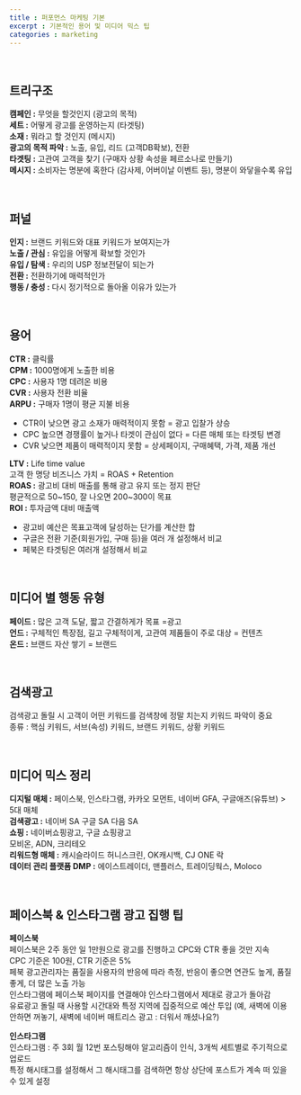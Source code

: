 ```yaml
---
title : 퍼포먼스 마케팅 기본
excerpt : 기본적인 용어 및 미디어 믹스 팁
categories : marketing
---
```


<br>

## 트리구조
**캠페인 :** 무엇을 할것인지 (광고의 목적)  
**세트 :** 어떻게 광고를 운영하는지 (타겟팅)  
**소재 :** 뭐라고 할 것인지 (메시지)  
**광고의 목적 파악 :** 노출, 유입, 리드 (고객DB확보), 전환  
**타겟팅 :** 고관여 고객을 찾기 (구매자 상황 속성을 페르소나로 만들기)  
**메시지 :** 소비자는 명분에 혹한다 (감사제, 어버이날 이벤트 등), 명분이 와닿을수록 유입  

<br>

## 퍼널
**인지 :** 브랜드 키워드와 대표 키워드가 보여지는가  
**노출 / 관심 :** 유입을 어떻게 확보할 것인가  
**유입 / 탐색 :** 우리의 USP 정보전달이 되는가  
**전환 :** 전환하기에 매력적인가  
**행동 / 충성 :** 다시 정기적으로 돌아올 이유가 있는가  

<br>

## 용어
**CTR :** 클릭률  
**CPM :** 1000명에게 노출한 비용  
**CPC :** 사용자 1명 데려온 비용  
**CVR :** 사용자 전환 비율  
**ARPU :** 구매자 1명이 평균 지불 비용  
- CTR이 낮으면 광고 소재가 매력적이지 못함 = 광고 입찰가 상승  
- CPC 높으면 경쟁률이 높거나 타겟이 관심이 없다 = 다른 매체 또는 타겟팅 변경  
- CVR 낮으면 제품이 매력적이지 못함 = 상세페이지, 구매혜택, 가격, 제품 개선  

**LTV :** Life time value  
고객 한 명당 비즈니스 가치 = ROAS + Retention  
**ROAS :** 광고비 대비 매출를 통해 광고 유지 또는 정지 판단  
평균적으로 50~150, 잘 나오면 200~300이 목표  
**ROI :** 투자금액 대비 매출액  
- 광고비 예산은 목표고객에 달성하는 단가를 계산한 합  
- 구글은 전환 기준(회원가입, 구매 등)을 여러 개 설정해서 비교  
- 페북은 타겟팅은 여러개 설정해서 비교

<br>

## 미디어 별 행동 유형
**페이드 :** 많은 고객 도달, 짧고 간결하게가 목표 =광고  
**언드 :** 구체적인 특장점, 길고 구체적이게, 고관여 제품들이 주로 대상 = 컨텐츠  
**온드 :** 브랜드 자산 쌓기 = 브랜드

<br>

## 검색광고
검색광고 돌릴 시 고객이 어떤 키워드를 검색창에 정말 치는지 키워드 파악이 중요  
종류 : 핵심 키워드, 서브(속성) 키워드, 브랜드 키워드, 상황 키워드

<br>

## 미디어 믹스 정리
**디지털 매체 :** 페이스북, 인스타그램, 카카오 모먼트, 네이버 GFA, 구글애즈(유튜브) > 5대 매체  
**검색광고 :** 네이버 SA 구글 SA 다음 SA  
**쇼핑 :** 네이버쇼핑광고, 구글 쇼핑광고  
모비온, ADN, 크리테오  
**리워드형 매체 :** 캐시슬라이드 허니스크린, OK캐시백, CJ ONE 락  
**데이터 관리 플랫폼 DMP :** 에이스트레이더, 맨플러스, 트레이딩웍스, Moloco  

<br>

## 페이스북 & 인스타그램 광고 집행 팁
**페이스북**  
페이스북은 2주 동안 일 1만원으로 광고를 진행하고 CPC와 CTR 좋을 것만 지속  
CPC 기준은 100원, CTR 기준은 5%  
페북 광고관리자는 품질을 사용자의 반응에 따라 측정, 반응이 좋으면 연관도 높게, 품질 좋게, 더 많은 노출 가능  
인스타그램에 페이스북 페이지를 연결해야 인스타그램에서 제대로 광고가 돌아감  
유료광고 돌릴 때 사용할 시간대와 특정 지역에 집중적으로 예산 투입 (예, 새벽에 이용 안하면 꺼놓기, 새벽에 네이버 매트리스 광고 : 더워서 깨셨나요?)

**인스타그램**  
인스타그램 : 주 3회 월 12번 포스팅해야 알고리즘이 인식, 3개씩 세트별로 주기적으로 업로드  
특정 해시태그를 설정해서 그 해시태그를 검색하면 항상 상단에 포스트가 계속 떠 있을 수 있게 설정  
